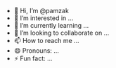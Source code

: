 - 👋 Hi, I’m @pamzak
- 👀 I’m interested in ...
- 🌱 I’m currently learning ...
- 💞️ I’m looking to collaborate on ...
- 📫 How to reach me ...
- 😄 Pronouns: ...
- ⚡ Fun fact: ...

<!---
pamzak/pamzak is a ✨ special ✨ repository because its `README.md` (this file) appears on your GitHub profile.
You can click the Preview link to take a look at your changes.
--->
